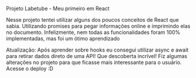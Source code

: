 Projeto Labetube - Meu primeiro em React

Nesse projeto tentei utilizar alguns dos poucos conceitos de React que sabia. Utilizando promises para pegar informações online e imprimindo elas no documento. Infelizmente, nem todas as funcionalidades foram 100% implementadas, mas foi um ótimo aprendizado

Atualização: Após aprender sobre hooks eu consegui utilizar async e await para retirar dados direto de uma API! Que descoberta incrível! Fiz algumas alterações no projeto para que ficasse mais interessante para o usuário. Acesse o deploy :D

